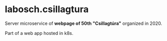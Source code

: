 # labosch.csillagtura

Server microservice of **webpage of 50th "Csillagtúra"** organized in 2020.

Part of a web app hosted in k8s.
